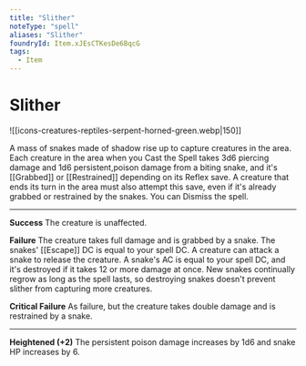 ```yaml
---
title: "Slither"
noteType: "spell"
aliases: "Slither"
foundryId: Item.xJEsCTKesDe6BqcG
tags:
  - Item
---
```


# Slither
![[icons-creatures-reptiles-serpent-horned-green.webp|150]]

A mass of snakes made of shadow rise up to capture creatures in the area. Each creature in the area when you Cast the Spell takes 3d6 piercing damage and 1d6 persistent,poison damage from a biting snake, and it's [[Grabbed]] or [[Restrained]] depending on its Reflex save. A creature that ends its turn in the area must also attempt this save, even if it's already grabbed or restrained by the snakes. You can Dismiss the spell.

* * *

**Success** The creature is unaffected.

**Failure** The creature takes full damage and is grabbed by a snake. The snakes' [[Escape]] DC is equal to your spell DC. A creature can attack a snake to release the creature. A snake's AC is equal to your spell DC, and it's destroyed if it takes 12 or more damage at once. New snakes continually regrow as long as the spell lasts, so destroying snakes doesn't prevent slither from capturing more creatures.

**Critical Failure** As failure, but the creature takes double damage and is restrained by a snake.

* * *

**Heightened (+2)** The persistent poison damage increases by 1d6 and snake HP increases by 6.
